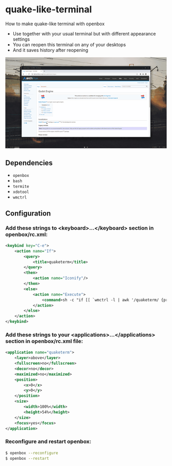 # quake-like-terminal
How to make quake-like terminal with openbox

* Use together with your usual terminal but with different appearance settings
* You can reopen this terminal on any of your desktops
* And it saves history after reopening

![quake-like-terminal](quake-like-terminal.gif)

## Dependencies

* `openbox`
* `bash`
* `termite`
* `xdotool`
* `wmctrl`


## Configuration

### Add these strings to \<keyboard>...\</keyboard> section in openbox/rc.xml:

```xml
<keybind key="C-e">
	<action name="If">
		<query>
			<title>quaketerm</title>
		</query>
		<then>
			<action name="Iconify"/>
		</then>
		<else>
			<action name="Execute">
				<command>sh -c "if [[ `wmctrl -l | awk '/quaketerm/ {print $1}'` ]]; then xdotool set_desktop_for_window $(wmctrl -l | awk '/quaketerm/ {print $1}' | head -1) $(wmctrl -d | grep '*' | cut -d ' ' -f1) windowactivate $(wmctrl -l | awk '/quaketerm/ {print $1}' | head -1); else `termite -t quaketerm --name="quaketerm"`; fi"</command>
			</action>
		</else>
	</action>
</keybind>
```


### Add these strings to your \<applications>...\</applications> section in openbox/rc.xml file:

```xml
<application name="quaketerm">
	<layer>above</layer>
	<fullscreen>no</fullscreen>
	<decor>no</decor>
	<maximized>no</maximized>
	<position>
		<x>0</x>
		<y>0</y>
	</position>
	<size>
		<width>100%</width>
		<height>54%</height>
	</size>
	<focus>yes</focus>
</application>
```


### Reconfigure and restart openbox:

```bash
$ openbox --reconfigure
$ openbox --restart
```
